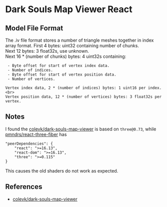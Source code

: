 # Dark Souls Map Viewer React


## Model File Format

The .iv file format stores a number of triangle meshes together in index array format.
    First 4 bytes: uint32 containing number of chunks.<br>
    Next 12 bytes: 3 float32s, use unknown.<br>
    Next 16 * (number of chunks) bytes: 4 uint32s containing:

     - Byte offset for start of vertex index data.
     - Number of indices.
     - Byte offset for start of vertex position data.
     - Number of vertices.

    Vertex index data, 2 * (number of indices) bytes: 1 uint16 per index.<br>
    Vertex position data, 12 * (number of vertices) bytes: 3 float32s per vertex.

## Notes

I found the [colevk/dark-souls-map-viewer](https://github.com/colevk/dark-souls-map-viewer) is based on `three@0.73`,
while [pmndrs/react-three-fiber](https://github.com/pmndrs/react-three-fiber) has

```
"peerDependencies": {
    "react": ">=16.13",
    "react-dom": ">=16.13",
    "three": ">=0.115"
}
```

This causes the old shaders do not work as expected.

## References

- [colevk/dark-souls-map-viewer](https://github.com/colevk/dark-souls-map-viewer)
